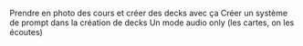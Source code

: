 Prendre en photo des cours et créer des decks avec ça
Créer un système de prompt dans la création de decks
Un mode audio only (les cartes, on les écoutes)
